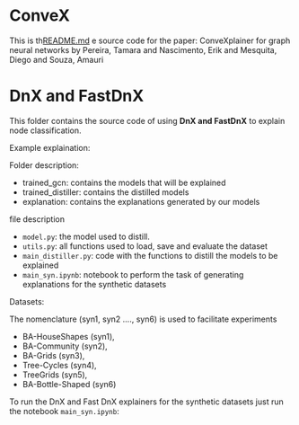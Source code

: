 
# ConveX

This is th[README.md](https://github.com/tamararruda/ConveX/files/9826113/README.md)
e source code for the paper: ConveXplainer for graph neural networks by Pereira, Tamara and Nascimento, Erik and Mesquita, Diego and Souza, Amauri


# DnX and FastDnX 

This folder contains the source code of using **DnX and FastDnX** to explain node classification.

Example explaination:

Folder description:
  * trained_gcn: contains the models that will be explained
  * trained_distiller: contains the distilled models
  * explanation: contains the explanations generated by our models

file description
  * `model.py`: the model used to distill.
  * `utils.py`: all functions used to load, save and evaluate the dataset
  * `main_distiller.py`: code with the functions to distill the models to be explained
  * `main_syn.ipynb`: notebook to perform the task of generating explanations for the synthetic datasets
  
Datasets: 

The nomenclature (syn1, syn2 ...., syn6) is used to facilitate experiments

  * BA-HouseShapes (syn1), 
  * BA-Community (syn2), 
  * BA-Grids (syn3), 
  * Tree-Cycles (syn4), 
  * TreeGrids (syn5), 
  * BA-Bottle-Shaped (syn6) 

To run the DnX and Fast DnX explainers for the synthetic datasets just run the notebook `main_syn.ipynb`:

